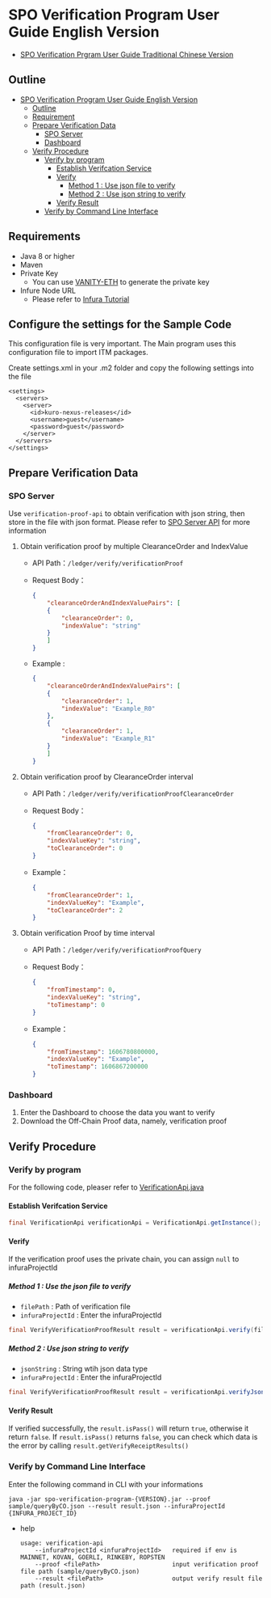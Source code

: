 # SPO Verification Program User Guide English Version

- [SPO Verification Prgram User Guide Traditional Chinese Version](./README_zh.md)

## Outline

- [SPO Verification Program User Guide English Version](#spo-verification-program-user-guide-english-version)
  - [Outline](#outline)
  - [Requirement](#requirement)
  - [Prepare Verification Data](#prepare-verification-data)
    - [SPO Server](#spo-server)
    - [Dashboard](#dashboard)
  - [Verify Procedure](#verify-procedure)
    - [Verify by program](#verify-by-program)
      - [Establish Verifcation Service](#establish-verifcation-service)
      - [Verify](#verify)
        - [Method 1 : Use json file to verify](#method-1--use-json-file-to-verify)
        - [Method 2 : Use json string to verify](#method-2--use-json-string-to-verify)
      - [Verify Result](#verify-result)
    - [Verify by Command Line Interface](#verify-by-command-line-interface)

## Requirements

- Java 8 or higher
- Maven
- Private Key
  - You can use [VANITY-ETH](https://vanity-eth.tk/) to generate the private key
- Infure Node URL
  - Please refer to [Infura Tutorial](./doc/infura_en.md)

## Configure the settings for the Sample Code
This configuration file is very important. The Main program uses this configuration file to import ITM packages.

Create settings.xml in your .m2 folder and copy the following settings into the file
```
<settings>
  <servers>
    <server>
      <id>kuro-nexus-releases</id>
      <username>guest</username>
      <password>guest</password>
    </server>
  </servers>
</settings>
```

## Prepare Verification Data

### SPO Server

Use `verification-proof-api` to obtain verification with json string, then store in the file with json format. Please refer to [SPO Server API](https://azure-prod-rinkeby.itm.monster:4430/swagger-ui/) for more information

1. Obtain verification proof by multiple ClearanceOrder and IndexValue

   - API Path：`/ledger/verify/verificationProof`
   - Request Body：

        ```json
        {
            "clearanceOrderAndIndexValuePairs": [
            {
                "clearanceOrder": 0,
                "indexValue": "string"
            }
            ]
        }
        ```

   - Example :

        ``` json
        {
            "clearanceOrderAndIndexValuePairs": [
            {
                "clearanceOrder": 1,
                "indexValue": "Example_R0"
            },
            {
                "clearanceOrder": 1,
                "indexValue": "Example_R1"
            }
            ]
        }
        ```

2. Obtain verification proof by ClearanceOrder interval

   - API Path：`/ledger/verify/verificationProofClearanceOrder`

   - Request Body：

        ```json
        {
            "fromClearanceOrder": 0,
            "indexValueKey": "string",
            "toClearanceOrder": 0
        }
        ```

   - Example：

        ```json
        {
            "fromClearanceOrder": 1,
            "indexValueKey": "Example",
            "toClearanceOrder": 2
        }
        ```

3. Obtain verification Proof by time interval

    - API Path：`/ledger/verify/verificationProofQuery`

    - Request Body：

        ```json
        {
            "fromTimestamp": 0,
            "indexValueKey": "string",
            "toTimestamp": 0
        }
        ```

    - Example：

        ```json
        {
            "fromTimestamp": 1606780800000,
            "indexValueKey": "Example",
            "toTimestamp": 1606867200000
        }
        ```

### Dashboard

1. Enter the Dashboard to choose the data you want to verify
2. Download the Off-Chain Proof data, namely, verification proof

## Verify Procedure

### Verify by program

  For the following code, pleaser refer to [VerificationApi.java](./src/main/java/com/itrustmachines/verification/VerificationApi.java)

#### Establish Verifcation Service

  ```java
  final VerificationApi verificationApi = VerificationApi.getInstance();
  ```

#### Verify

If the verification proof uses the private chain, you can assign `null` to infuraProjectId

##### Method 1 : Use the json file to verify

- `filePath` : Path of verification file
- `infuraProjectId` : Enter the infuraProjectId

```java
final VerifyVerificationProofResult result = verificationApi.verify(filePath, infuraProjectId);
```

##### Method 2 : Use json string to verify

- `jsonString` : String wtih json data type
- `infuraProjectId` : Enter the infuraProjectId

```java
final VerifyVerificationProofResult result = verificationApi.verifyJsonString(jsonString, infuraProjectId);
```

#### Verify Result

If verified successfully, the `result.isPass()` will return `true`, otherwise it return `false`.
If `result.isPass()` returns `false`, you can check which data is the error by calling `result.getVerifyReceiptResults()`
### Verify by Command Line Interface

Enter the following command in CLI with your informations

```shell
java -jar spo-verification-program-{VERSION}.jar --proof sample/queryByCO.json --result result.json --infuraProjectId {INFURA_PROJECT_ID}
```

- help

    ```shell
    usage: verification-api
        --infuraProjectId <infuraProjectId>   required if env is MAINNET, KOVAN, GOERLI, RINKEBY, ROPSTEN
        --proof <filePath>                    input verification proof file path (sample/queryByCO.json)
        --result <filePath>                   output verify result file path (result.json)
    ```

